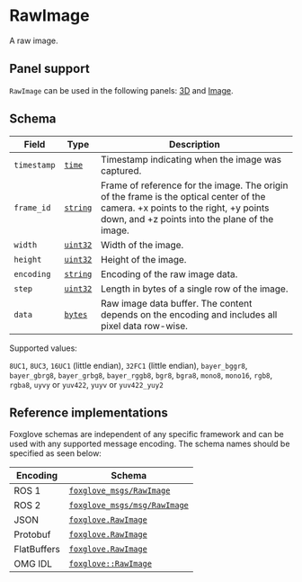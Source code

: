 # RawImage

A raw image.

## Panel support

<!--TODO: Link missing documentation when available-->

`RawImage` can be used in the following panels: [3D](#) and [Image](#).

## Schema

| Field       | Type                                   | Description                                                                                                                                                                       |
| ----------- | -------------------------------------- | --------------------------------------------------------------------------------------------------------------------------------------------------------------------------------- |
| `timestamp` | [`time`](./built-in-types.md#time)     | Timestamp indicating when the image was captured.                                                                                                                                 |
| `frame_id`  | [`string`](./built-in-types.md#string) | Frame of reference for the image. The origin of the frame is the optical center of the camera. +x points to the right, +y points down, and +z points into the plane of the image. |
| `width`     | [`uint32`](./built-in-types.md#uint32) | Width of the image.                                                                                                                                                               |
| `height`    | [`uint32`](./built-in-types.md#uint32) | Height of the image.                                                                                                                                                              |
| `encoding`  | [`string`](./built-in-types.md#string) | Encoding of the raw image data.                                                                                                                                                   |
| `step`      | [`uint32`](./built-in-types.md#uint32) | Length in bytes of a single row of the image.                                                                                                                                     |
| `data`      | [`bytes`](./built-in-types.md#bytes)   | Raw image data buffer. The content depends on the encoding and includes all pixel data row-wise.                                                                                  |

Supported values:

`8UC1`, `8UC3`, `16UC1` (little endian), `32FC1` (little endian), `bayer_bggr8`, `bayer_gbrg8`, `bayer_grbg8`, `bayer_rggb8`, `bgr8`, `bgra8`, `mono8`, `mono16`, `rgb8`, `rgba8`, `uyvy` or `yuv422`, `yuyv` or `yuv422_yuy2`

## Reference implementations

Foxglove schemas are independent of any specific framework and can be used with any supported message encoding. The schema names should be specified as seen below:

| Encoding    | Schema                                                                                                          |
| ----------- | --------------------------------------------------------------------------------------------------------------- |
| ROS 1       | [`foxglove_msgs/RawImage`](https://github.com/foxglove/foxglove-sdk/blob/main/schemas/ros1/RawImage.msg)        |
| ROS 2       | [`foxglove_msgs/msg/RawImage`](https://github.com/foxglove/foxglove-sdk/blob/main/schemas/ros2/RawImage.msg)    |
| JSON        | [`foxglove.RawImage`](https://github.com/foxglove/foxglove-sdk/blob/main/schemas/jsonschema/RawImage.json)      |
| Protobuf    | [`foxglove.RawImage`](https://github.com/foxglove/foxglove-sdk/blob/main/schemas/proto/foxglove/RawImage.proto) |
| FlatBuffers | [`foxglove.RawImage`](https://github.com/foxglove/foxglove-sdk/blob/main/schemas/flatbuffer/RawImage.fbs)       |
| OMG IDL     | [`foxglove::RawImage`](https://github.com/foxglove/foxglove-sdk/blob/main/schemas/omgidl/foxglove/RawImage.idl) |
